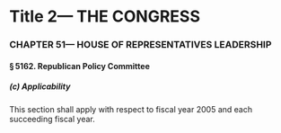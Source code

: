 
# Title 2— THE CONGRESS
### CHAPTER 51— HOUSE OF REPRESENTATIVES LEADERSHIP
#### § 5162. Republican Policy Committee
##### (c) Applicability

This section shall apply with respect to fiscal year 2005 and each succeeding fiscal year.
